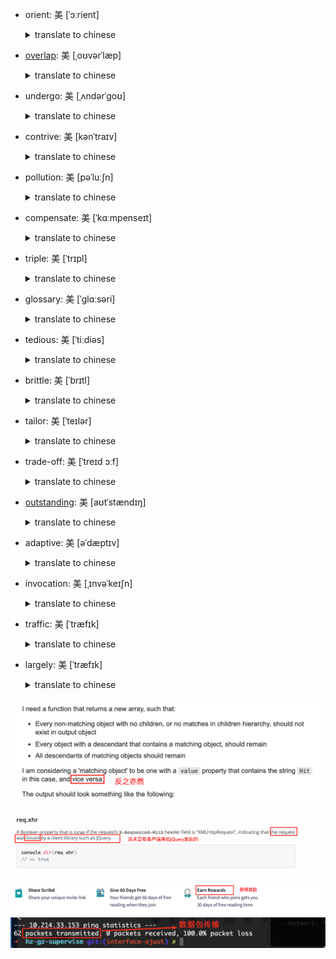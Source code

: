 * orient: 美 [ˈɔːrient]
  <details>
    <summary>translate to chinese</summary>

    v.朝向；确定方位；使适应  
    [oriented](http://youdao.com/w/oriented/#keyfrom=dict2.top): v.使朝向，使面对；
    ![](https://raw.githubusercontent.com/wangkaiwd/drawing-bed/master/20200618234921.png)
  </details>

* [overlap](http://youdao.com/w/eng/overlap/#keyfrom=dict2.index): 美 [ˌoʊvərˈlæp]
  <details>
    <summary>translate to chinese</summary>

    v. 与...重叠  
    n. 重叠的部分
  </details>
 
* undergo: 美 [ˌʌndərˈɡoʊ] 
  <details>
    <summary>translate to chinese</summary>

    vt. 经历；忍受
    ![](https://raw.githubusercontent.com/wangkaiwd/drawing-bed/master/20200625185649.png)
  </details>

* contrive: 美 [kənˈtraɪv]
  <details>
    <summary>translate to chinese</summary>

    vt. 设计；发明；图谋  
    vi. 谋划；设法做到  
    contrived: 美 [kənˈtraɪvd]  
    adj. **人为的**；做作的；不自然的；  
    ![](https://raw.githubusercontent.com/wangkaiwd/drawing-bed/master/20200726170333.png)
  </details>

* pollution: 美 [pəˈluːʃn]
  <details>
    <summary>translate to chinese</summary>

    n. 污染；污染物；  
    ![](https://raw.githubusercontent.com/wangkaiwd/drawing-bed/master/20200627221254.png)
  </details>

* compensate: 美 [ˈkɑːmpenseɪt]
  <details>
    <summary>translate to chinese</summary>

    vt/vi. 弥补；赔偿；抵消
    ![](https://raw.githubusercontent.com/wangkaiwd/drawing-bed/master/20200705182344.png)
  </details>

* triple: 美 [ˈtrɪpl]
  <details>
    <summary>translate to chinese</summary>

    adj. 三倍的；三方的   
    n. 三倍数；三个一组  
    outlet: n. 出口  
    ![](https://raw.githubusercontent.com/wangkaiwd/drawing-bed/master/20200707234518.png)
  </details>

* glossary: 美 [ˈɡlɑːsəri]
  <details>
    <summary>translate to chinese</summary>

    n. 术语（特殊用于）表；词汇表；专业词典  
    term: 术语
    ![](https://raw.githubusercontent.com/wangkaiwd/drawing-bed/master/20200711160358.png)
  </details>

* tedious: 美 [ˈtiːdiəs]
  <details>
    <summary>translate to chinese</summary>

    adj.沉闷的；冗长乏味的  
  </details>

* brittle: 美 [ˈbrɪtl]
  <details>
    <summary>translate to chinese</summary>

    adj. 易碎的，**脆弱的**；易生气的  
    both of: 俩者都  
    ![](https://raw.githubusercontent.com/wangkaiwd/drawing-bed/master/20200719182753.png)
  </details>

* tailor: 美 [ˈteɪlər]
  <details>
    <summary>translate to chinese</summary>

    n. 裁缝  
    v. **专门制作，订做**；调整；迎合  
    independence: 美 [ˌɪndɪˈpendəns] n. 独立性；自主  
    ![](https://raw.githubusercontent.com/wangkaiwd/drawing-bed/master/20200719184325.png)
  </details>

* trade-off: 美 [ˈtreɪd ɔːf]
  <details>
    <summary>translate to chinese</summary>

    n. 交换，交易；权衡；协定  
    ![](https://raw.githubusercontent.com/wangkaiwd/drawing-bed/master/20200719184910.png)
  </details>

* [outstanding](http://youdao.com/w/outstanding/#keyfrom=dict2.top): 美 [aʊtˈstændɪŋ]
  <details>
    <summary>translate to chinese</summary>

    adj. **杰出的**；显著的
    ![](https://raw.githubusercontent.com/wangkaiwd/drawing-bed/master/20200720100834.png)
  </details>

* adaptive: 美 [əˈdæptɪv]
  <details>
    <summary>translate to chinese</summary>

    adj. **自适应**；适应的；适合的；
    ![](https://raw.githubusercontent.com/wangkaiwd/drawing-bed/master/20200728111327.png)
  </details>

* invocation: 美 [ˌɪnvəˈkeɪʃn] 
  <details>
    <summary>translate to chinese</summary>

    n. **调用**；祈求  
    one-off: 美 [ˌwʌn ˈɔːf] adj. 一次性的; n. 一次性事物
    ![](https://raw.githubusercontent.com/wangkaiwd/drawing-bed/master/20200726153309.png)
  </details>

* traffic: 美 [ˈtræfɪk]
  <details>
    <summary>translate to chinese</summary>

    n. 交通；运输；贸易  
    vi. 交易，买卖  
    ![](https://raw.githubusercontent.com/wangkaiwd/drawing-bed/master/20200704144452.png)
  </details>

* largely: 美 [ˈtræfɪk]
  <details>
    <summary>translate to chinese</summary>

    adv. 很大程度上
    ![](https://raw.githubusercontent.com/wangkaiwd/drawing-bed/master/20200624002223.png)
  </details>


![](https://raw.githubusercontent.com/wangkaiwd/drawing-bed/master/20200705233415.png)

![](https://raw.githubusercontent.com/wangkaiwd/drawing-bed/master/20200803233141.png)

![](https://raw.githubusercontent.com/wangkaiwd/drawing-bed/master/20200804010207.png)
![](https://raw.githubusercontent.com/wangkaiwd/drawing-bed/master/20200814010103.png)

